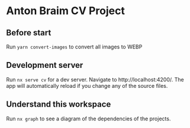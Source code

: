 # Anton Braim CV Project

## Before start

Run `yarn convert-images` to convert all images to WEBP

## Development server

Run `nx serve cv` for a dev server. Navigate to http://localhost:4200/. The app will automatically reload if you change any of the source files.

## Understand this workspace

Run `nx graph` to see a diagram of the dependencies of the projects.
